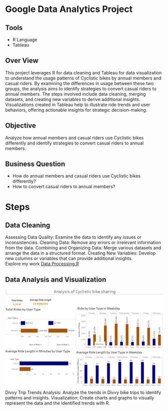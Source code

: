 # Google Data Analytics Project
## Tools 
* R Language
* Tableau
## Over View
This project leverages R for data cleaning and Tableau for data visualization to understand the usage patterns of Cyclistic bikes by annual members and casual riders. By examining the differences in usage between these two groups, the analysis aims to identify strategies to convert casual riders to annual members. The steps involved include data cleaning, merging datasets, and creating new variables to derive additional insights. Visualizations created in Tableau help to illustrate ride trends and user behaviors, offering actionable insights for strategic decision-making.
## Objective 
Analyze how annual members and casual riders use Cyclistic bikes differently and identify strategies to convert casual riders to annual members.
## Business Question
- How do annual members and casual riders use Cyclistic bikes differently?
- How to convert casual riders to annual members?
# Steps
## Data Cleaning
Assessing Data Quality: Examine the data to identify any issues or inconsistencies.
Cleaning Data: Remove any errors or irrelevant information from the data.
Combining and Organizing Data: Merge various datasets and arrange the data in a structured format.
Creating New Variables: Develop new columns or variables that can provide additional insights.\
Explore my work [Data Processing.R](https://github.com/Watcharapollll/Data-Anlyst-Portfolio/blob/main/Google%20Data%20Analytics%20Project/data_processing.R)
## Data Analysis and Visualization
![D](https://github.com/Watcharapollll/Data-Anlyst-Portfolio/blob/main/Google%20Data%20Analytics%20Project/Dashboard.png)
Divvy Trip Trends Analysis: Analyze the trends in Divvy bike trips to identify patterns and insights.
Visualization: Create charts and graphs to visually represent the data and the identified trends with R.


